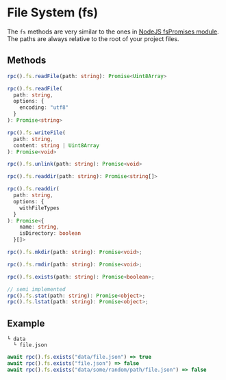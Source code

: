  # File System (fs)

The `fs` methods are very similar to the ones in [NodeJS fsPromises module](https://nodejs.org/api/fs.html).
The paths are always relative to the root of your project files.

## Methods

```ts
rpc().fs.readFile(path: string): Promise<Uint8Array>

rpc().fs.readFile(
  path: string,
  options: {
    encoding: "utf8"
  }
): Promise<string>

rpc().fs.writeFile(
  path: string,
  content: string | Uint8Array
): Promise<void>

rpc().fs.unlink(path: string): Promise<void>

rpc().fs.readdir(path: string): Promise<string[]>

rpc().fs.readdir(
  path: string,
  options: {
    withFileTypes
  }
): Promise<{
    name: string,
    isDirectory: boolean
  }[]>

rpc().fs.mkdir(path: string): Promise<void>;

rpc().fs.rmdir(path: string): Promise<void>;

rpc().fs.exists(path: string): Promise<boolean>;

// semi implemented
rpc().fs.stat(path: string): Promise<object>;
rpc().fs.lstat(path: string): Promise<object>;
```

## Example

```
└ data
  └ file.json
```
```js
await rpc().fs.exists("data/file.json") => true
await rpc().fs.exists("file.json") => false
await rpc().fs.exists("data/some/random/path/file.json") => false
```

